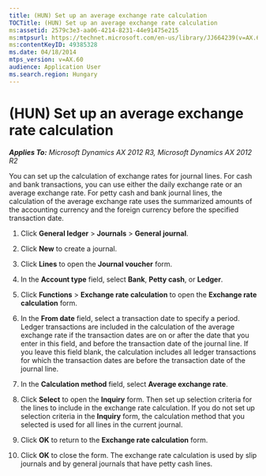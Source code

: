 ```yaml
---
title: (HUN) Set up an average exchange rate calculation
TOCTitle: (HUN) Set up an average exchange rate calculation
ms:assetid: 2579c3e3-aa06-4214-8231-44e91475e215
ms:mtpsurl: https://technet.microsoft.com/en-us/library/JJ664239(v=AX.60)
ms:contentKeyID: 49385328
ms.date: 04/18/2014
mtps_version: v=AX.60
audience: Application User
ms.search.region: Hungary
---
```


# (HUN) Set up an average exchange rate calculation 


_**Applies To:** Microsoft Dynamics AX 2012 R3, Microsoft Dynamics AX 2012 R2_

You can set up the calculation of exchange rates for journal lines. For cash and bank transactions, you can use either the daily exchange rate or an average exchange rate. For petty cash and bank journal lines, the calculation of the average exchange rate uses the summarized amounts of the accounting currency and the foreign currency before the specified transaction date.

1.  Click **General ledger** \> **Journals** \> **General journal**.

2.  Click **New** to create a journal.

3.  Click **Lines** to open the **Journal voucher** form.

4.  In the **Account type** field, select **Bank**, **Petty cash**, or **Ledger**.

5.  Click **Functions** \> **Exchange rate calculation** to open the **Exchange rate calculation** form.

6.  In the **From date** field, select a transaction date to specify a period. Ledger transactions are included in the calculation of the average exchange rate if the transaction dates are on or after the date that you enter in this field, and before the transaction date of the journal line. If you leave this field blank, the calculation includes all ledger transactions for which the transaction dates are before the transaction date of the journal line.

7.  In the **Calculation method** field, select **Average exchange rate**.

8.  Click **Select** to open the **Inquiry** form. Then set up selection criteria for the lines to include in the exchange rate calculation. If you do not set up selection criteria in the **Inquiry** form, the calculation method that you selected is used for all lines in the current journal.

9.  Click **OK** to return to the **Exchange rate calculation** form.

10. Click **OK** to close the form. The exchange rate calculation is used by slip journals and by general journals that have petty cash lines.

  


